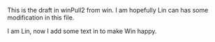 This is the draft in winPull2 from win.
I am hopefully Lin can has some modification in this file.

I am Lin, now I add some text in to make Win happy.

